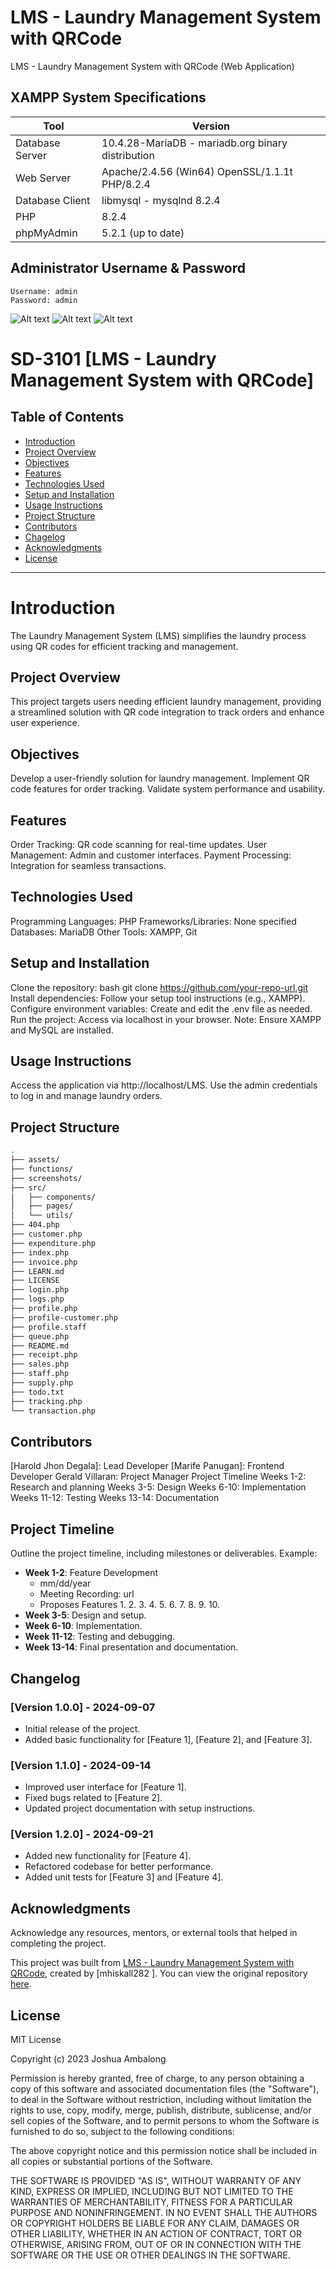 # LMS - Laundry Management System with QRCode
LMS - Laundry Management System with QRCode (Web Application)

## XAMPP System Specifications

| Tool            | Version                             |
|-----------------|-------------------------------------|
| Database Server | 10.4.28-MariaDB - mariadb.org binary distribution |
| Web Server      | Apache/2.4.56 (Win64) OpenSSL/1.1.1t PHP/8.2.4 |
| Database Client | libmysql - mysqlnd 8.2.4             |
| PHP             | 8.2.4                               |
| phpMyAdmin      | 5.2.1 (up to date)                   |

## Administrator Username & Password
```
Username: admin
Password: admin
```
![Alt text](screenshots/image.png)
![Alt text](screenshots/image-1.png)
![Alt text](screenshots/image-2.png)






# SD-3101 [LMS - Laundry Management System with QRCode]

## Table of Contents
- [Introduction](#introduction)
- [Project Overview](#project-overview)
- [Objectives](#objectives)
- [Features](#features)
- [Technologies Used](#technologies-used)
- [Setup and Installation](#setup-and-installation)
- [Usage Instructions](#usage-instructions)
- [Project Structure](#project-structure)
- [Contributors](#contributors)
- [Chagelog](#changelog)
- [Acknowledgments](#acknowledgments)
- [License](#license)

---

# Introduction
The Laundry Management System (LMS) simplifies the laundry process using QR codes for efficient tracking and management.

## Project Overview
This project targets users needing efficient laundry management, providing a streamlined solution with QR code integration to track orders and enhance user experience.

## Objectives
Develop a user-friendly solution for laundry management.
Implement QR code features for order tracking.
Validate system performance and usability.

## Features
Order Tracking: QR code scanning for real-time updates.
User Management: Admin and customer interfaces.
Payment Processing: Integration for seamless transactions.


## Technologies Used
Programming Languages: PHP
Frameworks/Libraries: None specified
Databases: MariaDB
Other Tools: XAMPP, Git


## Setup and Installation
Clone the repository:
bash
git clone https://github.com/your-repo-url.git
Install dependencies: Follow your setup tool instructions (e.g., XAMPP).
Configure environment variables: Create and edit the .env file as needed.
Run the project: Access via localhost in your browser.
Note: Ensure XAMPP and MySQL are installed.

## Usage Instructions
Access the application via http://localhost/LMS. Use the admin credentials to log in and manage laundry orders.



## Project Structure
```bash
.
├── assets/
├── functions/
├── screenshots/
├── src/
│   ├── components/
│   ├── pages/
│   └── utils/
├── 404.php
├── customer.php
├── expenditure.php
├── index.php
├── invoice.php
├── LEARN.md
├── LICENSE
├── login.php
├── logs.php
├── profile.php
├── profile-customer.php
├── profile.staff
├── queue.php
├── README.md
├── receipt.php
├── sales.php
├── staff.php
├── supply.php
├── todo.txt
├── tracking.php
└── transaction.php
```
## Contributors
[Harold Jhon Degala]: Lead Developer
[Marife Panugan]: Frontend Developer
Gerald Villaran: Project Manager
Project Timeline
Weeks 1-2: Research and planning
Weeks 3-5: Design
Weeks 6-10: Implementation
Weeks 11-12: Testing
Weeks 13-14: Documentation

## Project Timeline

Outline the project timeline, including milestones or deliverables. Example:

- **Week 1-2**: Feature Development
  - mm/dd/year
  - Meeting Recording: url
  - Proposes Features
    1.
    2.
    3.
    4.
    5.
    6.
    7.
    8.
    9.
    10.   
- **Week 3-5**: Design and setup.
- **Week 6-10**: Implementation.
- **Week 11-12**: Testing and debugging.
- **Week 13-14**: Final presentation and documentation.

## Changelog

### [Version 1.0.0] - 2024-09-07
- Initial release of the project.
- Added basic functionality for [Feature 1], [Feature 2], and [Feature 3].

### [Version 1.1.0] - 2024-09-14
- Improved user interface for [Feature 1].
- Fixed bugs related to [Feature 2].
- Updated project documentation with setup instructions.

### [Version 1.2.0] - 2024-09-21
- Added new functionality for [Feature 4].
- Refactored codebase for better performance.
- Added unit tests for [Feature 3] and [Feature 4].


## Acknowledgments

Acknowledge any resources, mentors, or external tools that helped in completing the project.

This project was built from [LMS - Laundry Management System with QRCode](https://github.com/mhiskall282/LMS-Laundry-Management-System-with-QR_Code), created by [mhiskall282
]. You can view the original repository [here](https://github.com/mhiskall282/LMS-Laundry-Management-System-with-QR_Code).

## License

MIT License

Copyright (c) 2023 Joshua Ambalong

Permission is hereby granted, free of charge, to any person obtaining a copy
of this software and associated documentation files (the "Software"), to deal
in the Software without restriction, including without limitation the rights
to use, copy, modify, merge, publish, distribute, sublicense, and/or sell
copies of the Software, and to permit persons to whom the Software is
furnished to do so, subject to the following conditions:

The above copyright notice and this permission notice shall be included in all
copies or substantial portions of the Software.

THE SOFTWARE IS PROVIDED "AS IS", WITHOUT WARRANTY OF ANY KIND, EXPRESS OR
IMPLIED, INCLUDING BUT NOT LIMITED TO THE WARRANTIES OF MERCHANTABILITY,
FITNESS FOR A PARTICULAR PURPOSE AND NONINFRINGEMENT. IN NO EVENT SHALL THE
AUTHORS OR COPYRIGHT HOLDERS BE LIABLE FOR ANY CLAIM, DAMAGES OR OTHER
LIABILITY, WHETHER IN AN ACTION OF CONTRACT, TORT OR OTHERWISE, ARISING FROM,
OUT OF OR IN CONNECTION WITH THE SOFTWARE OR THE USE OR OTHER DEALINGS IN THE
SOFTWARE.


